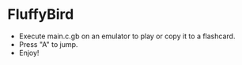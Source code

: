 FluffyBird
=================

- Execute main.c.gb on an emulator to play or copy it to a flashcard. 
- Press "A" to jump.
- Enjoy!
